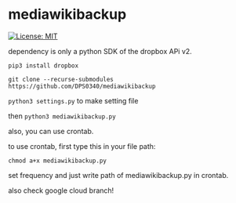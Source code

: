 # mediawikibackup

[![License: MIT](https://img.shields.io/badge/License-MIT-green.svg)](https://opensource.org/licenses/MIT)


dependency is only a python SDK of the dropbox APi v2.

```pip3 install dropbox```

```git clone --recurse-submodules https://github.com/DPS0340/mediawikibackup```

```python3 settings.py``` to make setting file

then ```python3 mediawikibackup.py```

also, you can use crontab.

to use crontab, first type this in your file path:

```chmod a+x mediawikibackup.py```

set frequency and just write path of mediawikibackup.py in crontab.


also check google cloud branch!
